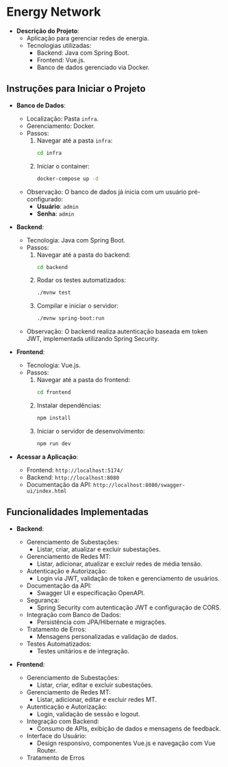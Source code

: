 # Energy Network

- **Descrição do Projeto**:
    - Aplicação para gerenciar redes de energia.
    - Tecnologias utilizadas:
        - Backend: Java com Spring Boot.
        - Frontend: Vue.js.
        - Banco de dados gerenciado via Docker.

## Instruções para Iniciar o Projeto

- **Banco de Dados**:
    - Localização: Pasta `infra`.
    - Gerenciamento: Docker.
    - Passos:
        1. Navegar até a pasta `infra`:
             ```bash
             cd infra
             ```
        2. Iniciar o container:
             ```bash
             docker-compose up -d
             ```
    - Observação: O banco de dados já inicia com um usuário pré-configurado:
        - **Usuário**: `admin`
        - **Senha**: `admin`
- **Backend**:
    - Tecnologia: Java com Spring Boot.
    - Passos:
        1. Navegar até a pasta do backend:
            ```bash
            cd backend
            ```
        2. Rodar os testes automatizados:
            ```bash
            ./mvnw test
            ```
        3. Compilar e iniciar o servidor:
            ```bash
            ./mvnw spring-boot:run
            ```
    - Observação: O backend realiza autenticação baseada em token JWT, implementada utilizando Spring Security.

- **Frontend**:
    - Tecnologia: Vue.js.
    - Passos:
        1. Navegar até a pasta do frontend:
             ```bash
             cd frontend
             ```
        2. Instalar dependências:
             ```bash
             npm install
             ```
        3. Iniciar o servidor de desenvolvimento:
             ```bash
             npm run dev
             ```

- **Acessar a Aplicação**:
    - Frontend: `http://localhost:5174/`
    - Backend: `http://localhost:8080`
    - Documentação da API: `http://localhost:8080/swagger-ui/index.html`

## Funcionalidades Implementadas

- **Backend**:
    - Gerenciamento de Subestações:
        - Listar, criar, atualizar e excluir subestações.
    - Gerenciamento de Redes MT:
        - Listar, adicionar, atualizar e excluir redes de média tensão.
    - Autenticação e Autorização:
        - Login via JWT, validação de token e gerenciamento de usuários.
    - Documentação da API:
        - Swagger UI e especificação OpenAPI.
    - Segurança:
        - Spring Security com autenticação JWT e configuração de CORS.
    - Integração com Banco de Dados:
        - Persistência com JPA/Hibernate e migrações.
    - Tratamento de Erros:
        - Mensagens personalizadas e validação de dados.
    - Testes Automatizados:
        - Testes unitários e de integração.

- **Frontend**:
    - Gerenciamento de Subestações:
        - Listar, criar, editar e excluir subestações.
    - Gerenciamento de Redes MT:
        - Listar, adicionar, editar e excluir redes MT.
    - Autenticação e Autorização:
        - Login, validação de sessão e logout.
    - Integração com Backend:
        - Consumo de APIs, exibição de dados e mensagens de feedback.
    - Interface do Usuário:
        - Design responsivo, componentes Vue.js e navegação com Vue Router.
    - Tratamento de Erros
